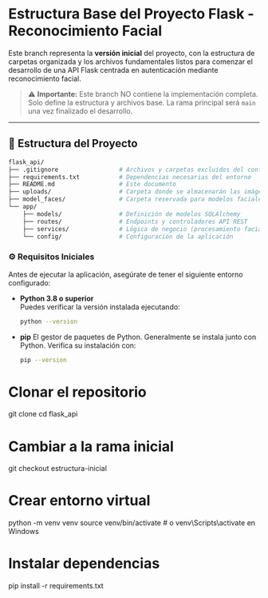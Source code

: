 # Estructura Base del Proyecto Flask - Reconocimiento Facial

Este branch representa la **versión inicial** del proyecto, con la estructura de carpetas organizada y los archivos fundamentales listos para comenzar el desarrollo de una API Flask centrada en autenticación mediante reconocimiento facial.

> ⚠️ **Importante:** Este branch NO contiene la implementación completa. Solo define la estructura y archivos base. La rama principal será `main` una vez finalizado el desarrollo.

---

## 📂 Estructura del Proyecto

```bash
flask_api/
├── .gitignore                 # Archivos y carpetas excluidos del control de versiones
├── requirements.txt           # Dependencias necesarias del entorno
├── README.md                  # Este documento
├── uploads/                   # Carpeta donde se almacenarán las imágenes faciales
├── model_faces/               # Carpeta reservada para modelos faciales (embeddings, etc.)
└── app/    
    ├── models/                # Definición de modelos SQLAlchemy
    ├── routes/                # Endpoints y controladores API REST
    ├── services/              # Lógica de negocio (procesamiento facial, etc.)
    └── config/                # Configuración de la aplicación
```
### ⚙️ Requisitos Iniciales

Antes de ejecutar la aplicación, asegúrate de tener el siguiente entorno configurado:

- **Python 3.8 o superior**  
  Puedes verificar la versión instalada ejecutando:
  ```bash
  python --version
  ```

- **pip**
    El gestor de paquetes de Python. Generalmente se instala junto con Python. Verifica su instalación con:
    ```bash
    pip --version
    ```
    

# Clonar el repositorio
git clone <url-del-repo>
cd flask_api

# Cambiar a la rama inicial
git checkout estructura-inicial

# Crear entorno virtual
python -m venv venv
source venv/bin/activate  # o venv\Scripts\activate en Windows

# Instalar dependencias
pip install -r requirements.txt

